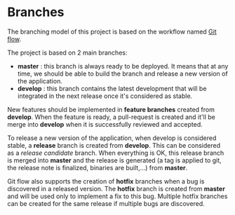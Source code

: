 # Branches

The branching model of this project is based on the workflow named [Git flow](https://nvie.com/posts/a-successful-git-branching-model/).

The project is based on 2 main branches:

- **master** : this branch is always ready to be deployed. It means that at any time, we should be able to build the branch and release a new version of the application.
- **develop** : this branch contains the latest development that will be integrated in the next release once it's considered as stable.

New features should be implemented in **feature branches** created from **develop**. When the feature is ready, a pull-request is created and it'll be merge into **develop** when it is successfully reviewed and accepted.

To release a new version of the application, when develop is considered stable, a **release** branch is created from **develop**. This can be considered as a *release candidate* branch. When everything is OK, this release branch is merged into **master** and the release is generated (a tag is applied to git, the release note is finalized, binaries are built,...) from **master**.

Git flow also supports the creation of **hotfix** branches when a bug is discovered in a released version. The **hotfix** branch is created from **master** and will be used only to implement a fix to this bug. Multiple hotfix branches can be created for the same release if multiple bugs are discovered.
